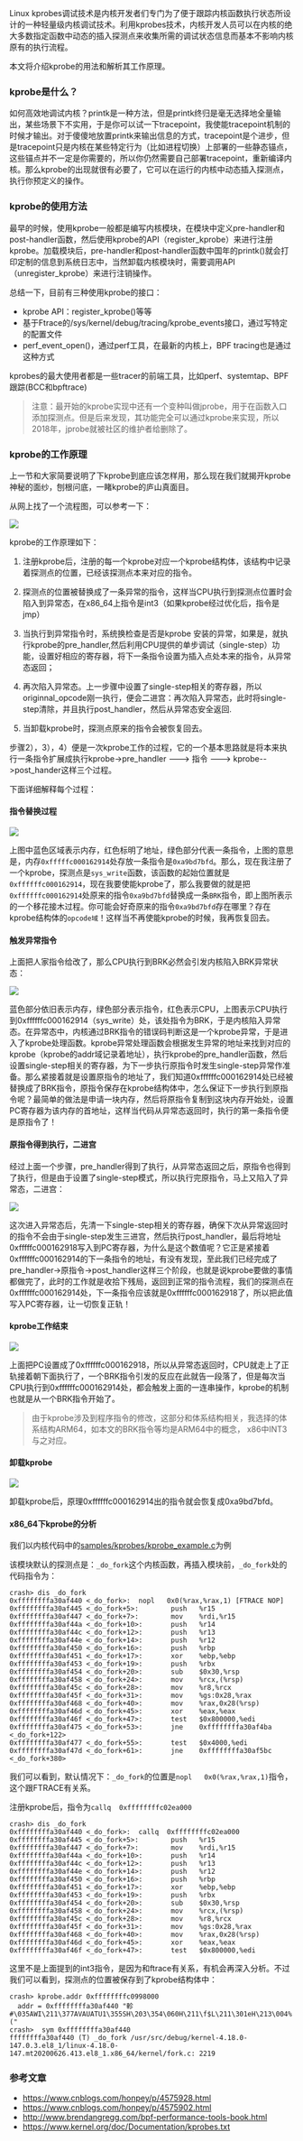 
Linux kprobes调试技术是内核开发者们专门为了便于跟踪内核函数执行状态所设计的一种轻量级内核调试技术。利用kprobes技术，内核开发人员可以在内核的绝大多数指定函数中动态的插入探测点来收集所需的调试状态信息而基本不影响内核原有的执行流程。

本文将介绍kprobe的用法和解析其工作原理。
<!--more-->

###  kprobe是什么？
如何高效地调试内核？printk是一种方法，但是printk终归是毫无选择地全量输出，某些场景下不实用，于是你可以试一下tracepoint，我使能tracepoint机制的时候才输出。对于傻傻地放置printk来输出信息的方式，tracepoint是个进步，但是tracepoint只是内核在某些特定行为（比如进程切换）上部署的一些静态锚点，这些锚点并不一定是你需要的，所以你仍然需要自己部署tracepoint，重新编译内核。那么kprobe的出现就很有必要了，它可以在运行的内核中动态插入探测点，执行你预定义的操作。

### kprobe的使用方法

最早的时候，使用kprobe一般都是编写内核模块，在模块中定义pre-handler和post-handler函数，然后使用kprobe的API（register_kprobe）来进行注册kprobe。加载模块后，pre-handler和post-handler函数中国年的printk()就会打印定制的信息到系统日志中，当然卸载内核模块时，需要调用API（unregister_kprobe）来进行注销操作。

总结一下，目前有三种使用kprobe的接口：

* kprobe API：register_kprobe()等等
* 基于Ftrace的/sys/kernel/debug/tracing/kprobe_events接口，通过写特定的配置文件
* perf_event_open()，通过perf工具，在最新的内核上，BPF tracing也是通过这种方式

kprobes的最大使用者都是一些tracer的前端工具，比如perf、systemtap、BPF 跟踪(BCC和bpftrace)

> 注意：最开始的kprobe实现中还有一个变种叫做jprobe，用于在函数入口添加探测点。但是后来发现，其功能完全可以通过kprobe来实现，所以2018年，jprobe就被社区的维护者给删除了。

### kprobe的工作原理

上一节和大家简要说明了下kprobe到底应该怎样用，那么现在我们就揭开kprobe神秘的面纱，刨根问底，一睹kprobe的庐山真面目。

从网上找了一个流程图，可以参考一下：

![](./kprobe-flows.jpeg)


kprobe的工作原理如下：

1. 注册kprobe后，注册的每一个kprobe对应一个kprobe结构体，该结构中记录着探测点的位置，已经该探测点本来对应的指令。

2. 探测点的位置被替换成了一条异常的指令，这样当CPU执行到探测点位置时会陷入到异常态，在x86_64上指令是int3（如果kprobe经过优化后，指令是jmp）

3. 当执行到异常指令时，系统换检查是否是kprobe 安装的异常，如果是，就执行kprobe的pre_handler,然后利用CPU提供的单步调试（single-step）功能，设置好相应的寄存器，将下一条指令设置为插入点处本来的指令，从异常态返回；

4. 再次陷入异常态。上一步骤中设置了single-step相关的寄存器，所以originnal_opcode刚一执行，便会二进宫：再次陷入异常态，此时将single-step清除，并且执行post_handler，然后从异常态安全返回.


5. 当卸载kprobe时，探测点原来的指令会被恢复回去。

步骤2），3），4）便是一次kprobe工作的过程，它的一个基本思路就是将本来执行一条指令扩展成执行kprobe->pre_handler ---> 指令 ---> kprobe-->post_hander这样三个过程。


下面详细解释每个过程：

#### 指令替换过程

![](step1.png)

上图中蓝色区域表示内存，红色标明了地址，绿色部分代表一条指令，上图的意思是，内存`0xfffffc000162914`处存放一条指令是`0xa9bd7bfd`。那么，现在我注册了一个kprobe，探测点是`sys_write`函数，该函数的起始位置就是`0xffffffc000162914`，现在我要使能kprobe了，那么我要做的就是把`0xffffffc000162914`处原来的指令`0xa9bd7bfd`替换成一条`BRK`指令，即上图所表示的一个移花接木过程。你可能会好奇原来的指令`0xa9bd7bfd`存在哪里？存在kprobe结构体的`opcode域`！这样当不再使能kprobe的时候，我再恢复回去。




#### 触发异常指令

上面把人家指令给改了，那么CPU执行到BRK必然会引发内核陷入BRK异常状态：

![](step2.png)

蓝色部分依旧表示内存，绿色部分表示指令，红色表示CPU，上图表示CPU执行到0xffffffc000162914（sys_write）处，该处指令为BRK，于是内核陷入异常态。在异常态中，内核通过BRK指令的错误码判断这是一个kprobe异常，于是进入了kprobe处理函数。kprobe异常处理函数会根据发生异常的地址来找到对应的kprobe（kprobe的addr域记录着地址），执行kprobe的pre_handler函数，然后设置single-step相关的寄存器，为下一步执行原指令时发生single-step异常作准备。那么紧接着就是设置原指令的地址了，我们知道0xffffffc000162914处已经被替换成了BRK指令，原指令保存在kprobe结构体中，怎么保证下一步执行到原指令呢？最简单的做法是申请一块内存，然后将原指令复制到这块内存开始处，设置PC寄存器为该内存的首地址，这样当代码从异常态返回时，执行的第一条指令便是原指令了！


#### 原指令得到执行，二进宫

经过上面一个步骤，pre_handler得到了执行，从异常态返回之后，原指令也得到了执行，但是由于设置了single-step模式，所以执行完原指令，马上又陷入了异常态，二进宫：

![](step3.png)

这次进入异常态后，先清一下single-step相关的寄存器，确保下次从异常返回时的指令不会由于single-step发生三进宫，然后执行post_handler，最后将地址0xfffffc000162918写入到PC寄存器，为什么是这个数值呢？它正是紧接着0xffffffc000162914的下一条指令的地址，有没有发现，至此我们已经完成了pre_handler->原指令->post_handler这样三个阶段，也就是说kprobe要做的事情都做完了，此时的工作就是收拾下残局，返回到正常的指令流程，我们的探测点在0xffffffc000162914处，下一条指令应该就是0xffffffc000162918了，所以把此值写入PC寄存器，让一切恢复正轨！


#### kprobe工作结束

![](step4.png)

上面把PC设置成了0xffffffc000162918，所以从异常态返回时，CPU就走上了正轨接着朝下面执行了，一个BRK指令引发的反应在此就告一段落了，但是每次当CPU执行到0xffffffc000162914处，都会触发上面的一连串操作，kprobe的机制也就是从一个BRK指令开始了。

> 由于kprobe涉及到程序指令的修改，这部分和体系结构相关，我选择的体系结构ARM64，如本文的BRK指令等均是ARM64中的概念， x86中INT3与之对应。

#### 卸载kprobe

![](step4.png)

卸载kprobe后，原理0xffffffc000162914出的指令就会恢复成0xa9bd7bfd。


#### x86_64下kprobe的分析

我们以内核代码中的[samples/kprobes/kprobe_example.c](https://github.com/torvalds/linux/blob/master/samples/kprobes/kprobe_example.c)为例

该模块默认的探测点是：`_do_fork`这个内核函数，再插入模块前，`_do_fork`处的代码指令为：
```
crash> dis _do_fork
0xffffffffa30af440 <_do_fork>:  nopl   0x0(%rax,%rax,1) [FTRACE NOP]
0xffffffffa30af445 <_do_fork+5>:        push   %r15
0xffffffffa30af447 <_do_fork+7>:        mov    %rdi,%r15
0xffffffffa30af44a <_do_fork+10>:       push   %r14
0xffffffffa30af44c <_do_fork+12>:       push   %r13
0xffffffffa30af44e <_do_fork+14>:       push   %r12
0xffffffffa30af450 <_do_fork+16>:       push   %rbp
0xffffffffa30af451 <_do_fork+17>:       xor    %ebp,%ebp
0xffffffffa30af453 <_do_fork+19>:       push   %rbx
0xffffffffa30af454 <_do_fork+20>:       sub    $0x30,%rsp
0xffffffffa30af458 <_do_fork+24>:       mov    %rcx,(%rsp)
0xffffffffa30af45c <_do_fork+28>:       mov    %r8,%rcx
0xffffffffa30af45f <_do_fork+31>:       mov    %gs:0x28,%rax
0xffffffffa30af468 <_do_fork+40>:       mov    %rax,0x28(%rsp)
0xffffffffa30af46d <_do_fork+45>:       xor    %eax,%eax
0xffffffffa30af46f <_do_fork+47>:       test   $0x800000,%edi
0xffffffffa30af475 <_do_fork+53>:       jne    0xffffffffa30af4ba <_do_fork+122>
0xffffffffa30af477 <_do_fork+55>:       test   $0x4000,%edi
0xffffffffa30af47d <_do_fork+61>:       jne    0xffffffffa30af5bc <_do_fork+380>
```
我们可以看到，默认情况下：`_do_fork`的位置是`nopl   0x0(%rax,%rax,1)`指令，这个跟FTRACE有关系。

注册kprobe后，指令为`callq  0xffffffffc02ea000`

```
crash> dis _do_fork
0xffffffffa30af440 <_do_fork>:  callq  0xffffffffc02ea000
0xffffffffa30af445 <_do_fork+5>:        push   %r15
0xffffffffa30af447 <_do_fork+7>:        mov    %rdi,%r15
0xffffffffa30af44a <_do_fork+10>:       push   %r14
0xffffffffa30af44c <_do_fork+12>:       push   %r13
0xffffffffa30af44e <_do_fork+14>:       push   %r12
0xffffffffa30af450 <_do_fork+16>:       push   %rbp
0xffffffffa30af451 <_do_fork+17>:       xor    %ebp,%ebp
0xffffffffa30af453 <_do_fork+19>:       push   %rbx
0xffffffffa30af454 <_do_fork+20>:       sub    $0x30,%rsp
0xffffffffa30af458 <_do_fork+24>:       mov    %rcx,(%rsp)
0xffffffffa30af45c <_do_fork+28>:       mov    %r8,%rcx
0xffffffffa30af45f <_do_fork+31>:       mov    %gs:0x28,%rax
0xffffffffa30af468 <_do_fork+40>:       mov    %rax,0x28(%rsp)
0xffffffffa30af46d <_do_fork+45>:       xor    %eax,%eax
0xffffffffa30af46f <_do_fork+47>:       test   $0x800000,%edi
```
这里不是上面提到的int3指令，是因为和ftrace有关系，有机会再深入分析。不过我们可以看到，探测点的位置被保存到了kprobe结构体中：


```
crash> kprobe.addr 0xffffffffc0998000
  addr = 0xffffffffa30af440 "軫#\035AWI\211\377AVAUATU1\355SH\203\354\060H\211\f$L\211\301eH\213\004%("
crash>  sym 0xffffffffa30af440
ffffffffa30af440 (T) _do_fork /usr/src/debug/kernel-4.18.0-147.0.3.el8_1/linux-4.18.0-147.mt20200626.413.el8_1.x86_64/kernel/fork.c: 2219
```

### 参考文章

* https://www.cnblogs.com/honpey/p/4575928.html
* https://www.cnblogs.com/honpey/p/4575902.html
* http://www.brendangregg.com/bpf-performance-tools-book.html
* https://www.kernel.org/doc/Documentation/kprobes.txt

